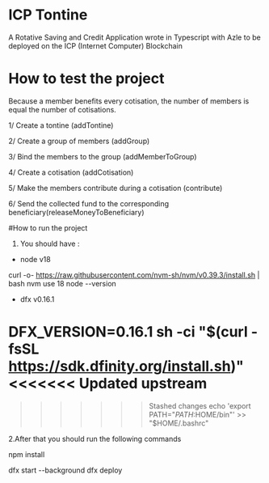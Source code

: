 # ICP Tontine
A Rotative Saving and Credit Application wrote in Typescript with Azle to be deployed on the ICP (Internet Computer) Blockchain

# How to test the project

 Because a member benefits every cotisation, the number of members is equal the number of cotisations.

 1/ Create a tontine (addTontine)

 2/ Create a group of members (addGroup)

 3/ Bind the members to the group (addMemberToGroup)

 4/ Create a cotisation (addCotisation)

 5/ Make the members contribute during a cotisation (contribute)
 
 6/ Send the collected fund to the corresponding beneficiary(releaseMoneyToBeneficiary)
 

 #How to run the project

1. You should have : 
- node v18

curl -o- https://raw.githubusercontent.com/nvm-sh/nvm/v0.39.3/install.sh | bash
nvm use 18
node --version

- dfx v0.16.1

DFX_VERSION=0.16.1 sh -ci "$(curl -fsSL https://sdk.dfinity.org/install.sh)"
<<<<<<< Updated upstream
=======


>>>>>>> Stashed changes
echo 'export PATH="$PATH:$HOME/bin"' >> "$HOME/.bashrc"

2.After that you should run the following commands

npm install

dfx start --background
dfx deploy
